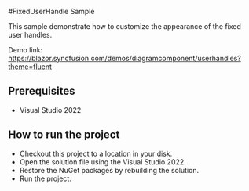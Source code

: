 #FixedUserHandle Sample

This sample demonstrate how to customize the appearance of the fixed user handles.

Demo link:
https://blazor.syncfusion.com/demos/diagramcomponent/userhandles?theme=fluent

## Prerequisites

* Visual Studio 2022

## How to run the project

* Checkout this project to a location in your disk.
* Open the solution file using the Visual Studio 2022.
* Restore the NuGet packages by rebuilding the solution.
* Run the project.
